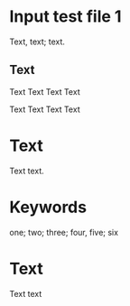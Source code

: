# Input test file 1

Text, text; text.

## Text

Text
Text
Text
Text

Text
Text
Text
Text

# Text

Text text.

# Keywords

one; two; three; four, five; six

# Text

Text text
